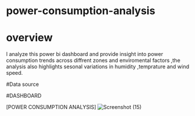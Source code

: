 # power-consumption-analysis
# overview 
I analyze this power bi dashboard and provide insight into power consumption trends across diffrent zones and enviromental factors ,the analysis also highlights sesonal variations in humidity ,temprature and wind speed.

#Data source 

#DASHBOARD 

[POWER CONSUMPTION ANALYSIS] ![Screenshot (15)](https://github.com/user-attachments/assets/4609fdaf-a094-405b-9b04-88f416288834)
